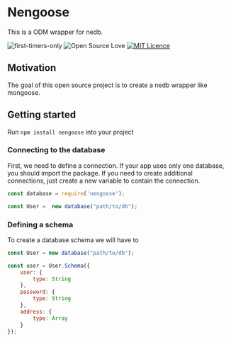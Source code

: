 # Nengoose

This is a ODM wrapper for nedb.

![first-timers-only](https://img.shields.io/badge/first--timers--only-friendly-blue.svg?style=flat-square)
![Open Source Love](https://badges.frapsoft.com/os/v1/open-source.svg?v=103)
[![MIT Licence](https://badges.frapsoft.com/os/mit/mit.svg?v=103)](https://opensource.org/licenses/mit-license.php)


## Motivation   
The goal of this open source project is to create a nedb wrapper like mongoose.

## Getting started
Run `npm install nengoose` into your project

### Connecting to the database
First, we need to define a connection. If your app uses only one database, you should import the package. If you need to create additional connections, just create a new variable to contain the connection.

```js
const database = require('nengoose');

const User =  new database("path/to/db");
```

### Defining a schema
To create a database schema we will have to 

```js
const User = new database("path/to/db");

const user = User.Schema({
    user: {
        type: String
    },
    password: {
        type: String
    },
    address: {
        type: Array
    }
});
```
